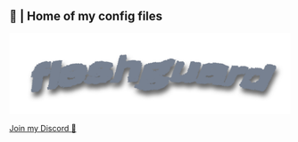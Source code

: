 ##  💾 | Home of my config files 
![img](fleshguard.webp) 

[Join my Discord 🦋](https://discord.gg/2yTDNB7YHW)



